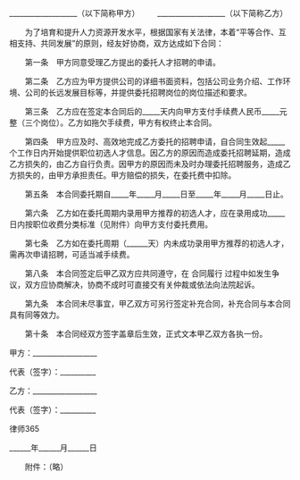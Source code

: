 
 ___________________（以下简称甲方）
　　___________________（以下简称乙方）


　　为了培育和提升人力资源开发水平，根据国家有关法律，本着“平等合作、互相支持、共同发展”的原则，经友好协商，双方达成如下合同：


　　第一条　甲方同意受理乙方提出的委托人才招聘的申请。


　　第二条　乙方应为甲方提供公司的详细书面资料，包括公司业务介绍、工作环境、公司的长远发展目标等，并提供委托招聘岗位的岗位描述和要求。


　　第三条　乙方应在签定本合同后的_____天内向甲方支付手续费人民币_____元整（三个岗位）。乙方如拖欠手续费，甲方有权终止本合同。


　　第四条　甲方应及时、高效地完成乙方委托的招聘申请，自合同生效起_____个工作日内开始提供职位初选人才信息。因乙方的原因而造成委托招聘延期，造成乙方损失的，由乙方自行负责。因甲方的原因而未及时办理委托招聘服务，造成乙方损失的，由甲方承担责任。甲方赔偿的损失，在委托费中扣除。


　　第五条　本合同委托期自_____年_____月_____日至_____年_____月_____日止。


　　第六条　乙方如在委托周期内录用甲方推荐的初选人才，应在录用成功_____日内按职位收费分类标准（见附件）向甲方支付委托费用。


　　第七条　乙方如在委托周期（______天）内未成功录用甲方推荐的初选人才，需再次申请招聘，可适当减手续费。


　　第八条　本合同签定后甲乙双方应共同遵守，在
合同履行
过程中如发生争议，双方应协商解决，协商不成时可直接交有关仲裁或依法向法院起诉。


　　第九条　本合同未尽事宜，甲乙双方可另行签定补充合同，补充合同与本合同具有同等效力。


　　第十条　本合同经双方签字盖章后生效，正式文本甲乙双方各执一份。


 



 甲方：__________________
 
代表（签字）：__________
 


 

  乙方：__________________
  
代表（签字）：__________
  

  

   
律师365

  

  

  
______年______月______日
  


  
　　附件：（略）
 
  

 
  
 
   
 
   
 
    


    
 

    


    


    
 
 
   
 
  
 
 


